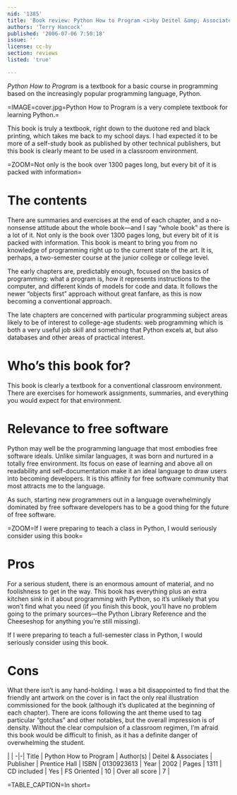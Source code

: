 ```yaml
---
nid: '1385'
title: 'Book review: Python How to Program <i>by Deitel &amp; Associates</i>'
authors: 'Terry Hancock'
published: '2006-07-06 7:50:18'
issue: ''
license: cc-by
section: reviews
listed: 'true'

---
```

_Python How to Program_ is a textbook for a basic course in programming based on the increasingly popular programming language, Python.


=IMAGE=cover.jpg=Python How to Program is a very complete textbook for learning Python.=

This book is truly a textbook, right down to the duotone red and black printing, which takes me back to my school days. I had expected it to be more of a self-study book as published by other technical publishers, but this book is clearly meant to be used in a classroom environment.


=ZOOM=Not only is the book over 1300 pages long, but every bit of it is packed with information=


# The contents

There are summaries and exercises at the end of each chapter, and a no-nonsense attitude about the whole book—and I say “whole book” as there is a lot of it. Not only is the book over 1300 pages long, but every bit of it is packed with information. This book is meant to bring you from no knowledge of programming right up to the current state of the art. It is, perhaps, a two-semester course at the junior college or college level.

The early chapters are, predictably enough, focused on the basics of programming: what a program is, how it represents instructions to the computer, and different kinds of models for code and data. It follows the newer “objects first” approach without great fanfare, as this is now becoming a conventional approach.

The late chapters are concerned with particular programming subject areas likely to be of interest to college-age students: web programming which is both a very useful job skill and something that Python excels at, but also databases and other areas of practical interest.


# Who’s this book for?

This book is clearly a textbook for a conventional classroom environment. There are exercises for homework assignments, summaries, and everything you would expect for that environment.


# Relevance to free software

Python may well be the programming language that most embodies free software ideals. Unlike similar languages, it was born and nurtured in a totally free environment. Its focus on ease of learning and above all on readability and self-documentation make it an ideal language to draw users into becoming developers. It is this affinity for free software community that most attracts me to the language.

As such, starting new programmers out in a language overwhelmingly dominated by free software developers has to be a good thing for the future of free software.


=ZOOM=If I were preparing to teach a class in Python, I would seriously consider using this book=


# Pros

For a serious student, there is an enormous amount of material, and no foolishness to get in the way. This book has everything plus an extra kitchen sink in it about programming with Python, so it’s unlikely that you won’t find what you need (if you finish this book, you’ll have no problem going to the primary sources—the Python Library Reference and the Cheeseshop for anything you’re still missing).

If I were preparing to teach a full-semester class in Python, I would seriously consider using this book.


# Cons

What there isn’t is any hand-holding. I was a bit disappointed to find that the friendly ant artwork on the cover is in fact the only real illustration commissioned for the book (although it’s duplicated at the beginning of each chapter). There are icons following the ant theme used to tag particular “gotchas” and other notables, but the overall impression is of density. Without the clear compulsion of a classroom regimen, I’m afraid this book would be difficult to finish, as it has a definite danger of overwhelming the student.


 | |
-|-|
Title | Python How to Program | 
Author(s) | Deitel & Associates | 
Publisher | Prentice Hall | 
ISBN | 0130923613 | 
Year | 2002 | 
Pages | 1311 | 
CD included | Yes | 
FS Oriented | 10 | 
Over all score | 7 | 

=TABLE_CAPTION=In short=

